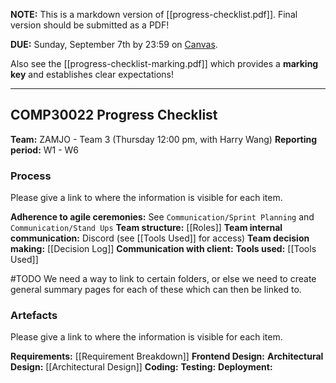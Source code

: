 **NOTE:** This is a markdown version of [[progress-checklist.pdf]]. Final version should be submitted as a PDF!

**DUE:** Sunday, September 7th by 23:59 on [Canvas](https://canvas.lms.unimelb.edu.au/courses/211713/assignments/580073).

Also see the [[progress-checklist-marking.pdf]] which provides a **marking key** and establishes clear expectations!

---
## COMP30022 Progress Checklist

**Team:** ZAMJO - Team 3 (Thursday 12:00 pm, with Harry Wang)
**Reporting period:** W1 - W6
### Process

 Please give a link to where the information is visible for each item.
 
**Adherence to agile ceremonies:** See `Communication/Sprint Planning` and `Communication/Stand Ups`
**Team structure:** [[Roles]]
**Team internal communication:** Discord (see [[Tools Used]] for access)
**Team decision making:** [[Decision Log]]
**Communication with client:** 
 **Tools used:** [[Tools Used]]

#TODO We need a way to link to certain folders, or else we need to create general summary pages for each of these which can then be linked to. 
### Artefacts

Please give a link to where the information is visible for each item. 

**Requirements:** [[Requirement Breakdown]]
**Frontend Design:** 
**Architectural Design:** [[Architectural Design]]
**Coding:**
**Testing:**
**Deployment:**

